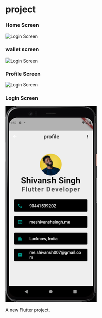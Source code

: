 # project

### Home Screen
![Login Screen](screenshots/gg.jpg)
### wallet screen
![Login Screen](screenshots/hh.jpg)
### Profile Screen
![Login Screen](screenshots/ff.jpg)

### Login Screen
![Login Screen](screenshots/ff.png)

A new Flutter project.
